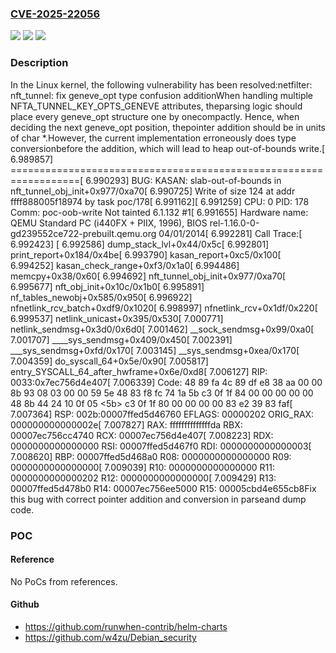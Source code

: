 ### [CVE-2025-22056](https://cve.mitre.org/cgi-bin/cvename.cgi?name=CVE-2025-22056)
![](https://img.shields.io/static/v1?label=Product&message=Linux&color=blue)
![](https://img.shields.io/static/v1?label=Version&message=925d844696d9287f841d6b3e0ed62a35fb175970%3C%2031d49eb436f2da61280508d7adf8c9b473b967aa%20&color=brighgreen)
![](https://img.shields.io/static/v1?label=Vulnerability&message=n%2Fa&color=brighgreen)

### Description

In the Linux kernel, the following vulnerability has been resolved:netfilter: nft_tunnel: fix geneve_opt type confusion additionWhen handling multiple NFTA_TUNNEL_KEY_OPTS_GENEVE attributes, theparsing logic should place every geneve_opt structure one by onecompactly. Hence, when deciding the next geneve_opt position, thepointer addition should be in units of char *.However, the current implementation erroneously does type conversionbefore the addition, which will lead to heap out-of-bounds write.[    6.989857] ==================================================================[    6.990293] BUG: KASAN: slab-out-of-bounds in nft_tunnel_obj_init+0x977/0xa70[    6.990725] Write of size 124 at addr ffff888005f18974 by task poc/178[    6.991162][    6.991259] CPU: 0 PID: 178 Comm: poc-oob-write Not tainted 6.1.132 #1[    6.991655] Hardware name: QEMU Standard PC (i440FX + PIIX, 1996), BIOS rel-1.16.0-0-gd239552ce722-prebuilt.qemu.org 04/01/2014[    6.992281] Call Trace:[    6.992423]  <TASK>[    6.992586]  dump_stack_lvl+0x44/0x5c[    6.992801]  print_report+0x184/0x4be[    6.993790]  kasan_report+0xc5/0x100[    6.994252]  kasan_check_range+0xf3/0x1a0[    6.994486]  memcpy+0x38/0x60[    6.994692]  nft_tunnel_obj_init+0x977/0xa70[    6.995677]  nft_obj_init+0x10c/0x1b0[    6.995891]  nf_tables_newobj+0x585/0x950[    6.996922]  nfnetlink_rcv_batch+0xdf9/0x1020[    6.998997]  nfnetlink_rcv+0x1df/0x220[    6.999537]  netlink_unicast+0x395/0x530[    7.000771]  netlink_sendmsg+0x3d0/0x6d0[    7.001462]  __sock_sendmsg+0x99/0xa0[    7.001707]  ____sys_sendmsg+0x409/0x450[    7.002391]  ___sys_sendmsg+0xfd/0x170[    7.003145]  __sys_sendmsg+0xea/0x170[    7.004359]  do_syscall_64+0x5e/0x90[    7.005817]  entry_SYSCALL_64_after_hwframe+0x6e/0xd8[    7.006127] RIP: 0033:0x7ec756d4e407[    7.006339] Code: 48 89 fa 4c 89 df e8 38 aa 00 00 8b 93 08 03 00 00 59 5e 48 83 f8 fc 74 1a 5b c3 0f 1f 84 00 00 00 00 00 48 8b 44 24 10 0f 05 <5b> c3 0f 1f 80 00 00 00 00 83 e2 39 83 faf[    7.007364] RSP: 002b:00007ffed5d46760 EFLAGS: 00000202 ORIG_RAX: 000000000000002e[    7.007827] RAX: ffffffffffffffda RBX: 00007ec756cc4740 RCX: 00007ec756d4e407[    7.008223] RDX: 0000000000000000 RSI: 00007ffed5d467f0 RDI: 0000000000000003[    7.008620] RBP: 00007ffed5d468a0 R08: 0000000000000000 R09: 0000000000000000[    7.009039] R10: 0000000000000000 R11: 0000000000000202 R12: 0000000000000000[    7.009429] R13: 00007ffed5d478b0 R14: 00007ec756ee5000 R15: 00005cbd4e655cb8Fix this bug with correct pointer addition and conversion in parseand dump code.

### POC

#### Reference
No PoCs from references.

#### Github
- https://github.com/runwhen-contrib/helm-charts
- https://github.com/w4zu/Debian_security

